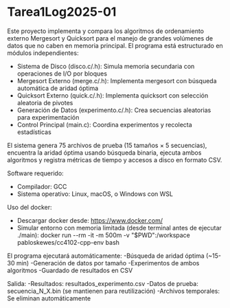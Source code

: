 # Tarea1Log2025-01

Este proyecto implementa y compara los algoritmos de ordenamiento externo Mergesort y Quicksort para el manejo de grandes volúmenes de datos que no caben en memoria principal. El programa está estructurado en módulos independientes:
- Sistema de Disco (disco.c/.h): Simula memoria secundaria con operaciones de I/O por bloques
- Mergesort Externo (merge.c/.h): Implementa mergesort con búsqueda automática de aridad óptima
- Quicksort Externo (quick.c/.h): Implementa quicksort con selección aleatoria de pivotes
- Generación de Datos (experimento.c/.h): Crea secuencias aleatorias para experimentación
- Control Principal (main.c): Coordina experimentos y recolecta estadísticas

El sistema genera 75 archivos de prueba (15 tamaños × 5 secuencias), encuentra la aridad óptima usando búsqueda binaria, ejecuta ambos algoritmos y registra métricas de tiempo y accesos a disco en formato CSV.

Software requerido:
- Compilador: GCC 
- Sistema operativo: Linux, macOS, o Windows con WSL

Uso del docker:
- Descargar docker desde: https://www.docker.com/
- Simular entorno con memoria limitada (desde terminal antes de ejecutar ./main): docker run --rm -it -m 500m -v "$PWD":/workspace pabloskewes/cc4102-cpp-env bash


El programa ejecutará automáticamente:
-Búsqueda de aridad óptima (~15-30 min)
-Generación de datos por tamaño
-Experimentos de ambos algoritmos
-Guardado de resultados en CSV

Salida:
-Resultados: resultados_experimento.csv
-Datos de prueba: secuencia_N_X.bin (se mantienen para reutilización)
-Archivos temporales: Se eliminan automáticamente



